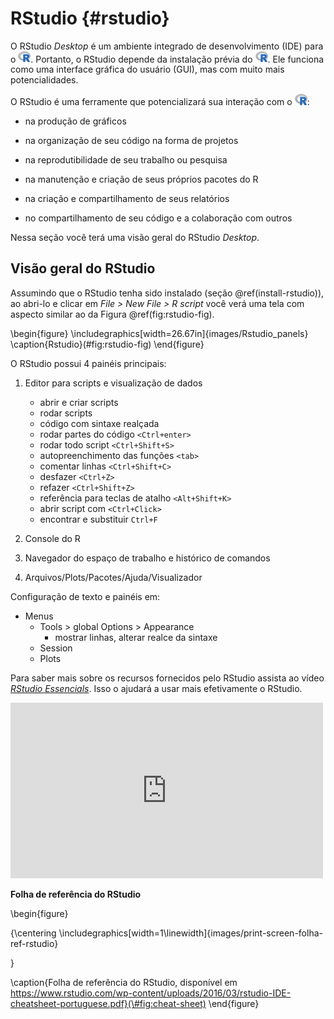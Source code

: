 # RStudio {#rstudio}



O RStudio *Desktop* é um ambiente integrado de desenvolvimento (IDE) para o <img src="images/logo_r.png" width="20">. Portanto, o RStudio depende da instalação prévia do <img src="images/logo_r.png" width="20">. Ele funciona como uma interface gráfica do usuário (GUI), mas com muito mais potencialidades.

O RStudio é uma ferramente que potencializará sua interação com o <img src="images/logo_r.png" width="20">:

- na produção de gráficos

- na organização de seu código na forma de projetos

- na reprodutibilidade de seu trabalho ou pesquisa 

- na manutenção e criação de seus próprios pacotes do R

- na criação e compartilhamento de seus relatórios

- no compartilhamento de seu código e a colaboração com outros

Nessa seção você terá uma visão geral do RStudio *Desktop*.

## Visão geral do RStudio

Assumindo que o RStudio tenha sido instalado (seção \@ref(install-rstudio)), ao abri-lo e clicar em *File > New File > R script* você verá uma tela com aspecto similar ao da Figura \@ref(fig:rstudio-fig).

\begin{figure}
\includegraphics[width=26.67in]{images/Rstudio_panels} \caption{Rstudio}(\#fig:rstudio-fig)
\end{figure}

O RStudio possui 4 painéis principais:

  1. Editor para scripts e visualização de dados

     - abrir e criar scripts
     - rodar scripts
     - código com sintaxe realçada
     - rodar partes do código `<Ctrl+enter>`
     - rodar todo script `<Ctrl+Shift+S>`
     - autopreenchimento das funções `<tab>`
     - comentar linhas `<Ctrl+Shift+C>`
     - desfazer `<Ctrl+Z>`
     - refazer `<Ctrl+Shift+Z>`
     - referência para teclas de atalho `<Alt+Shift+K>`
     - abrir script com `<Ctrl+Click>`
     - encontrar e substituir `Ctrl+F`


2. Console do R


3. Navegador do espaço de trabalho e histórico de comandos


4. Arquivos/Plots/Pacotes/Ajuda/Visualizador








Configuração de texto e painéis em:

* Menus
    * Tools > global Options > Appearance
        * mostrar linhas, alterar realce da sintaxe
    * Session
    * Plots




Para saber mais sobre os recursos fornecidos pelo RStudio assista ao vídeo *[RStudio Essencials](https://www.rstudio.com/resources/webinars/rstudio-essentials-webinar-series-part-1/)*. Isso o ajudará a usar mais efetivamente o RStudio.


<!--html_preserve--><iframe class="vimeo-embed" src="https://player.vimeo.com/video/97378167" width="500" height="281" frameborder="0" webkitallowfullscreen="" mozallowfullscreen="" allowfullscreen=""></iframe><!--/html_preserve-->


**Folha de referência do RStudio**

\begin{figure}

{\centering \includegraphics[width=1\linewidth]{images/print-screen-folha-ref-rstudio} 

}

\caption{Folha de referência do RStudio, disponível em https://www.rstudio.com/wp-content/uploads/2016/03/rstudio-IDE-cheatsheet-portuguese.pdf}(\#fig:cheat-sheet)
\end{figure}





